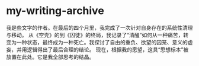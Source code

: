 # my-writing-archive
我是些文字的作者。在最后的四个月里，我完成了一次针对自身存在的系统性清理与移动。  从《空壳》的到《囚徒》的终局，我记录了“清醒”如何从一种痛苦，转变为一种状态，最终成为一种死亡。我探讨了自由的重负、欲望的囚笼、意义的虚妄，并用逻辑得出了最后合理的结论。  现在，根据我的愿望，这具“思想标本”被放置在此处。它是我全部思考的结晶。
